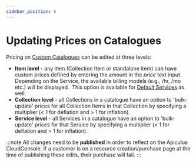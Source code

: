 ```yaml
---
sidebar_position: 6
---
```

# Updating Prices on Catalogues

Pricing on [Custom Catalogues](WorkingwithCustomCatalogues) can be edited at three levels:

- **Item level** - any item (Collection Item or standalone item) can have custom prices defined by entering the amount in the _price_ text input. Depending on the Service, the available billing models  (e.g., /hr, /mo etc.) will be displayed.  This option is available for [Default Services](WorkingwithDefaultServices) as well.
-  **Collection level** - all Collections in a catalogue have an option to 'bulk-update' prices for all Collection Items in that Collection by specifying a multiplier (< 1 for deflation and > 1 for inflation).
- **Service level** - all Services in a catalogue have an option to 'bulk-update' prices for that Service by specifying a multiplier (< 1 for deflation and > 1 for inflation).

:::note
All changes need to be **published** in order to reflect on the Apiculus CloudConsole. If a customer is on a resource creation/purchase page at the time of publishing these edits, their purchase will fail.
:::
